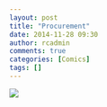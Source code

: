 ```yaml
---
layout: post
title: "Procurement"
date: 2014-11-28 09:30
author: rcadmin
comments: true
categories: [Comics]
tags: []
---
```

<a href="../comics/2014/11/28/procurement"><img src="http://dl.bitsmack.com/comics/20141128.jpg"/></a>
